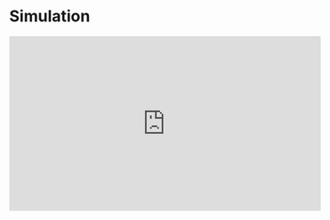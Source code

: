 # Simulation

<iframe width="560" height="315" src="https://www.youtube.com/embed/lNufnlo3fmk" frameborder="0" allowfullscreen></iframe>
